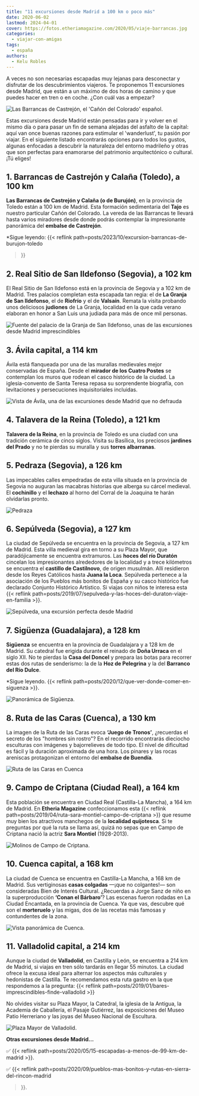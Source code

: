 ```yaml
---
title: "11 excursiones desde Madrid a 100 km o poco más"
date: 2020-06-02
lastmod: 2024-04-01
cover: https://fotos.etheriamagazine.com/2020/05/viaje-barrancas.jpg
categories: 
  - viajar-con-amigas
tags: 
  - españa
authors: 
  - Kelu Robles
---
```


A veces no son necesarias escapadas muy lejanas para desconectar y disfrutar de los 
descubrimientos viajeros. Te proponemos 11 excursiones desde Madrid, que están a un 
máximo de dos horas de camino y que puedes hacer en tren o en coche. ¿Con cuál vas a 
empezar? 

![Las Barrancas de Castrejón, el 'Cañón del Colorado' español.](https://fotos.etheriamagazine.com/2020/05/viaje-barrancas.jpg "Las Barrancas de Castrejón, el 'Cañón del Colorado' español. © Javier Álamo")

<!-- LEGACY_UPDATED: Actualizado en abril de 2024. -->

Estas excursiones desde Madrid están pensadas para ir y volver en el mismo día o para 
pasar un fin de semana alejadas del asfalto de la capital: aquí van once buenas razones 
para estimular el 'wanderlust', tu pasión por viajar. En el siguiente listado 
encontrarás opciones para todos los gustos, algunas enfocadas a descubrir la naturaleza 
del entorno madrileño y otras que son perfectas para enamorarse del patrimonio 
arquitectónico o cultural. ¡Tú eliges! 

## 1\. Barrancas de Castrejón y Calaña (Toledo), a 100 km

**Las Barrancas de Castrejón y Calaña (o de Burujón)**, en la provincia de Toledo están 
a 100 km de Madrid. Esta formación sedimentaria del **Tajo** es nuestro particular Cañón 
del Colorado. La vereda de las Barrancas te llevará hasta varios miradores desde donde 
podrás contemplar la impresionante panorámica del **embalse de Castrejón**. 

\*Sigue leyendo: {{< reflink path=posts/2023/10/excursion-barrancas-de-burujon-toledo 
>}} 

## 2\. Real Sitio de San Ildefonso (Segovia), a 102 km

El Real Sitio de San Ildefonso está en la provincia de Segovia y a 102 km de Madrid. 
Tres palacios completan esta escapada tan regia: el de **La Granja de San Ildefonso**, 
el de **Riofrío** y el de **Valsaín**. Remata la visita probando unos deliciosos 
**judiones** de La Granja, localidad en la que cada verano elaboran en honor a San Luis 
una judiada para más de once mil personas. 

![Fuente del palacio de la Granja de San Ildefonso, unas de las excursiones desde Madrid imprescindibles](https://fotos.etheriamagazine.com/2020/05/granja-san-ildefonso-segovia.jpg "Fuente del palacio de la Granja de San Ildefonso. © BarbeeAnne")

## 3\. Ávila capital, a 114 km

Ávila está flanqueada por una de las murallas medievales mejor conservadas de España. 
Desde el **mirador de los Cuatro Postes** se contemplan los muros que rodean el casco 
histórico de la ciudad. La iglesia-convento de Santa Teresa repasa su sorprendente 
biografía, con levitaciones y persecuciones inquisitoriales incluidas. 

![Vista de Ávila, una de las excursiones desde Madrid que no defrauda](https://fotos.etheriamagazine.com/2020/05/viaje-avila.jpg "Ávila. © Alex Olzheim")

## 4\. Talavera de la Reina (Toledo), a 121 km

**Talavera de la Reina**, en la provincia de Toledo es una ciudad con una tradición 
cerámica de cinco siglos. Visita su Basílica, los preciosos **jardines del Prado** y no 
te pierdas su muralla y sus **torres albarranas**. 

## 5\. Pedraza (Segovia), a 126 km

Las impecables calles empedradas de esta villa situada en la provincia de Segovia no 
auguran las macabras historias que alberga su cárcel medieval. El **cochinillo** y el 
**lechazo** al horno del Corral de la Joaquina te harán olvidarlas pronto. 

![Pedraza](https://fotos.etheriamagazine.com/2020/05/viaje-segovia-pedraza.jpg "Pedraza. © Kelu Robles")

## 6\. Sepúlveda (Segovia), a 127 km

La ciudad de Sepúlveda se encuentra en la provincia de Segovia, a 127 km de Madrid. Esta 
villa medieval gira en torno a su Plaza Mayor, que paradójicamente se encuentra 
extramuros. Las **hoces del río Duratón** cincelan los impresionantes alrededores de la 
localidad y a trece kilómetros se encuentra el **castillo de Castilnovo**, de origen 
musulmán. Allí residieron desde los Reyes Católicos hasta **Juana la Loca**. Sepúlveda 
pertenece a la asociación de los Pueblos más bonitos de España y su casco histórico fue 
declarado Conjunto Histórico Artístico. Si viajas con niños te interesa esta {{< reflink 
path=posts/2019/07/sepulveda-y-las-hoces-del-duraton-viaje-en-familia >}}. 

![Sepúlveda, una excursión perfecta desde Madrid](https://fotos.etheriamagazine.com/2020/05/viaje-segovia-sepulveda.jpg "Sepúlveda. © Kelu Robles")

## 7\. Sigüenza (Guadalajara), a 128 km

**Sigüenza** se encuentra en la provincia de Guadalajara y a 128 km de Madrid. Su 
catedral fue erigida durante el reinado de **Doña Urraca** en el siglo XII. No te 
pierdas la **Casa del Doncel** y prepara las botas para recorrer estas dos rutas de 
senderismo: la de la **Hoz de Pelegrina** y la del **Barranco del Río Dulce**. 

\*Sigue leyendo. {{< reflink path=posts/2020/12/que-ver-donde-comer-en-siguenza >}}. 

![Panorámica de Sigüenza.](https://fotos.etheriamagazine.com/2023/11/siguenza-castilla-la-mancha.jpg "Panorámica de Sigüenza.")

## 8\. Ruta de las Caras (Cuenca), a 130 km

La imagen de la Ruta de las Caras evoca **‘Juego de Tronos’**, ¿recuerdas el secreto de 
los "hombres sin rostro"? En el recorrido encontrarás dieciocho esculturas con imágenes 
y bajorrelieves de todo tipo. El nivel de dificultad es fácil y la duración aproximada 
de una hora. Los pinares y las rocas areniscas protagonizan el entorno del **embalse de 
Buendía**. 

![Ruta de las Caras en Cuenca](https://fotos.etheriamagazine.com/2020/05/viaje-ruta-caras.jpg "Ruta de las Caras en Cuenca. © Diego Delso")

## 9\. Campo de Criptana (Ciudad Real), a 164 km

Esta población se encuentra en Ciudad Real (Castilla-La Mancha), a 164 km de Madrid. En 
**Etheria Magazine** confeccionamos esta {{< reflink 
path=posts/2019/04/ruta-sara-montiel-campo-de-criptana >}} que resume muy bien los 
atractivos manchegos de la **localidad quijotesca**. Si te preguntas por qué la ruta se 
llama así, quizá no sepas que en Campo de Criptana nació la actriz **Sara Montiel** 
(1928-2013). 

![Molinos de Campo de Criptana.](https://fotos.etheriamagazine.com/2020/05/viaje-campo-criptana.jpg "Molinos de Campo de Criptana. © Kelu Robles")

## 10\. Cuenca capital, a 168 km

La ciudad de Cuenca se encuentra en Castilla-La Mancha, a 168 km de Madrid. Sus 
vertiginosas **casas colgadas** —¡que no colgantes!— son consideradas Bien de Interés 
Cultural. ¿Recuerdas a Jorge Sanz de niño en la superproducción **‘Conan el Bárbaro’**? 
Las escenas fueron rodadas en La Ciudad Encantada, en la provincia de Cuenca. Ya que 
vas, descubre qué son el **morteruelo** y las migas, dos de las recetas más famosas y 
contundentes de la zona. 

![Vista panorámica de Cuenca.](https://fotos.etheriamagazine.com/2020/05/escapada-cuenca.jpg "Vista panorámica de Cuenca. © Eduardo Casajús Gorostiaga/ Unsplash")

## 11\. Valladolid capital, a 214 km

Aunque la ciudad de **Valladolid**, en Castilla y León, se encuentra a 214 km de Madrid, 
si viajas en tren sólo tardarás en llegar 55 minutos. La ciudad ofrece la excusa ideal 
para alternar los aspectos más culturales y hedonistas de Castilla. Te recomendamos esta 
ruta gastro en la que respondemos a la pregunta: {{< reflink 
path=posts/2019/01/bares-imprescindibles-finde-valladolid >}} 

No olvides visitar su Plaza Mayor, la Catedral, la iglesia de la Antigua, la Academia de 
Caballería, el Pasaje Gutiérrez, las exposiciones del Museo Patio Herreriano y las joyas 
del Museo Nacional de Escultura. 

![Plaza Mayor de Valladolid.](https://fotos.etheriamagazine.com/2020/05/viaje-valladolid.jpg "Plaza Mayor de Valladolid. © Kelu Robles")

**Otras excursiones desde Madrid...** 

✅ {{< reflink path=posts/2020/05/15-escapadas-a-menos-de-99-km-de-madrid >}}. 

✅ {{< reflink path=posts/2020/09/pueblos-mas-bonitos-y-rutas-en-sierra-del-rincon-madrid 
>}}.

